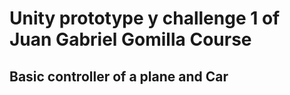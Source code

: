 # Unity prototype y challenge 1 of Juan Gabriel Gomilla Course
## Basic controller  of a plane and Car
